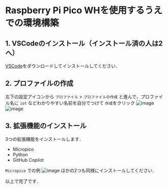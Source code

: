 # Raspberry Pi Pico WHを使用するうえでの環境構築
## 1. VSCodeのインストール（インストール済の人は2へ）
[VSCode](https://code.visualstudio.com/)をダウンロードしてインストールしてください．

## 2. プロファイルの作成
左下の設定アイコンから `プロファイル` > `プロファイルの作成` と進んで，プロファイル名に `iot` などわかりやすい名前を自分でつけて `作成`をクリック
![image](https://github.com/user-attachments/assets/525a913f-38d6-4596-acc4-9d9be6316f34)
![image](https://github.com/user-attachments/assets/7cd0f6d5-b3ca-4166-9103-fd53fb8c40d0)

## 3. 拡張機能のインストール
3つの拡張機能をインストールします．
- Micropico
- Python
- GitHub Copilot

 `Micropico` での例
![image](https://github.com/Keio-AIConsortium/python-iot/assets/58695125/fec2bc26-2d6d-4a7e-8f5c-cc86a3599a76)
ほかの2つも同様にインストールしてください．

以上で完了です．
